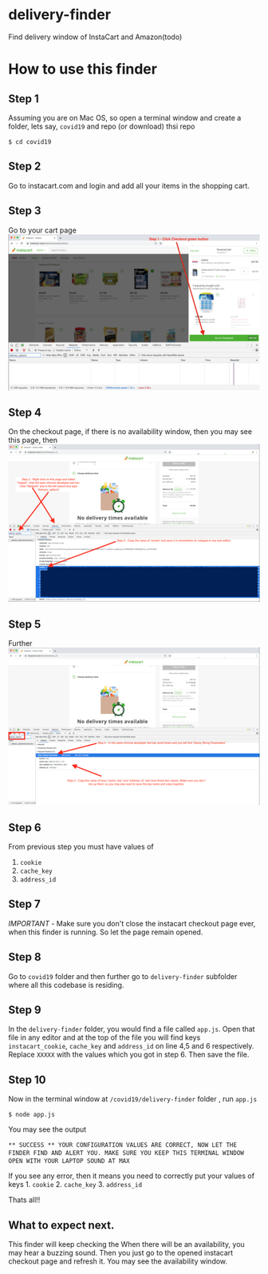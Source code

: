 # delivery-finder
Find delivery window of InstaCart and Amazon(todo)

# How to use this finder
## Step 1
Assuming you are on Mac OS, so open a terminal window and create a folder, lets say, `covid19` and 
repo (or download) thsi repo
```
$ cd covid19
```

## Step 2
Go to instacart.com and login and add all your items in the shopping cart.

## Step 3
Go to your cart page
![Follow this step](https://raw.githubusercontent.com/jvkumar/delivery-finder/master/readme/Step1.png)

## Step 4
On the checkout page, if there is no availability window, then you may see this page, then 
![follow thsese steps](
https://raw.githubusercontent.com/jvkumar/delivery-finder/master/readme/Step%202%20and%203.png)

## Step 5
Further 
![follow thsese steps](
https://github.com/jvkumar/delivery-finder/blob/master/readme/Step%204%20and%205.png)

## Step 6
From previous step you must have values of
1. `cookie`
2. `cache_key`
3. `address_id`

## Step 7
*IMPORTANT* - Make sure you don't close the instacart checkout page ever, when this finder is running. So let the page remain opened.

## Step 8
Go to `covid19` folder and then further go to `delivery-finder` subfolder where all this codebase is residing. 

## Step 9
In the `delivery-finder` folder, you would find a file called `app.js`. Open that file in any editor and at the top of the file you will find keys `instacart_cookie`, `cache_key` and `address_id` on line 4,5 and 6 respectively.
Replace `XXXXX` with the values which you got in step 6. Then save the file.

## Step 10
Now in the terminal window at `/covid19/delivery-finder` folder , run `app.js`
```
$ node app.js
```

You may see the output
```
** SUCCESS ** YOUR CONFIGURATION VALUES ARE CORRECT, NOW LET THE FINDER FIND AND ALERT YOU. MAKE SURE YOU KEEP THIS TERMINAL WINDOW OPEN WITH YOUR LAPTOP SOUND AT MAX
```

If you see any error, then it means you need to correctly put your values of keys 1. `cookie` 2. `cache_key` 3. `address_id`

Thats all!!

## What to expect next.
This finder will keep checking the When there will be an availability, you may hear a buzzing sound. Then you just go to the opened instacart checkout page and refresh it. You may see the availability window.


